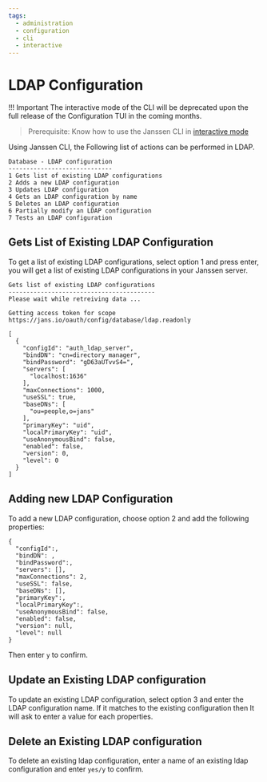 ```yaml
---
tags:
  - administration
  - configuration
  - cli
  - interactive
---
```


# LDAP Configuration

!!! Important
    The interactive mode of the CLI will be deprecated upon the full release of the Configuration TUI in the coming months.

> Prerequisite: Know how to use the Janssen CLI in [interactive mode](im-index.md)

Using Janssen CLI, the Following list of actions can be performed in LDAP.
```text
Database - LDAP configuration
-----------------------------
1 Gets list of existing LDAP configurations
2 Adds a new LDAP configuration
3 Updates LDAP configuration
4 Gets an LDAP configuration by name
5 Deletes an LDAP configuration
6 Partially modify an LDAP configuration
7 Tests an LDAP configuration
```

## Gets List of Existing LDAP Configuration

To get a list of existing LDAP configurations, select option 1 and press enter, you will get a list of existing LDAP configurations in your Janssen server.

```text
Gets list of existing LDAP configurations
-----------------------------------------
Please wait while retreiving data ...

Getting access token for scope https://jans.io/oauth/config/database/ldap.readonly

[
  {
    "configId": "auth_ldap_server",
    "bindDN": "cn=directory manager",
    "bindPassword": "gD63aUTvvS4=",
    "servers": [
      "localhost:1636"
    ],
    "maxConnections": 1000,
    "useSSL": true,
    "baseDNs": [
      "ou=people,o=jans"
    ],
    "primaryKey": "uid",
    "localPrimaryKey": "uid",
    "useAnonymousBind": false,
    "enabled": false,
    "version": 0,
    "level": 0
  }
]
```
## Adding new LDAP Configuration

To add a new LDAP configuration, choose option 2 and add the following properties:
```json5
{
  "configId":,
  "bindDN": ,
  "bindPassword":,
  "servers": [],
  "maxConnections": 2,
  "useSSL": false,
  "baseDNs": [],
  "primaryKey":,
  "localPrimaryKey":,
  "useAnonymousBind": false,
  "enabled": false,
  "version": null,
  "level": null
}
```
Then enter `y` to confirm.

## Update an Existing LDAP configuration

To update an existing LDAP configuration, select option 3 and enter the LDAP configuration name. If it matches to the existing configuration then It will ask to enter a value for each properties.

## Delete an Existing LDAP configuration

To delete an existing ldap configuration, enter a name of an existing ldap configuration and enter `yes/y` to confirm.


